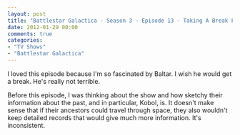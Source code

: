 ```yaml
---
layout: post
title: "Battlestar Galactica - Season 3 - Episode 13 - Taking A Break From All Your Worries"
date: 2012-01-29 00:00
comments: true
categories:
- "TV Shows"
- "Battlestar Galactica"
---
```


I loved this episode because I'm so fascinated by Baltar. I wish
he would get a break. He's really not terrible.

Before this episode, I was thinking about the show and how
sketchy their information about the past, and in particular,
Kobol, is. It doesn't make sense that if their ancestors could
travel through space, they also wouldn't keep detailed records
that would give much more information. It's inconsistent.
